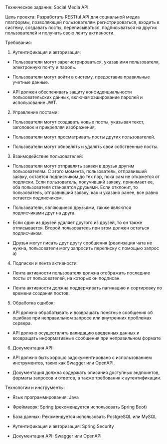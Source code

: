 Техническое задание: Social Media API

Цель проекта: Разработать RESTful API для социальной медиа платформы, позволяющей пользователям регистрироваться, входить в систему, создавать посты, переписываться, подписываться на других пользователей и получать свою ленту активности.

Требования:

1.  Аутентификация и авторизация:

- Пользователи могут зарегистрироваться, указав имя пользователя, электронную почту и пароль.

- Пользователи могут войти в систему, предоставив правильные учетные данные.

- API должен обеспечивать защиту конфиденциальности пользовательских данных, включая хэширование паролей и использование JWT.

2. Управление постами:

- Пользователи могут создавать новые посты, указывая текст, заголовок и прикрепляя изображения.

- Пользователи могут просматривать посты других пользователей.

- Пользователи могут обновлять и удалять свои собственные посты.

3. Взаимодействие пользователей:

- Пользователи могут отправлять заявки в друзья другим пользователям. С этого момента, пользователь, отправивший заявку, остается подписчиком до тех пор, пока сам не откажется от подписки. Если пользователь, получивший заявку, принимает ее, оба пользователя становятся друзьями. Если отклонит, то пользователь, отправивший заявку, как и указано ранее, все равно остается подписчиком.

- Пользователи, являющиеся друзьями, также являются подписчиками друг на друга.

- Если один из друзей удаляет другого из друзей, то он также отписывается. Второй пользователь при этом должен остаться подписчиком.

- Друзья могут писать друг другу сообщения (реализация чата не нужна, пользователи могу запросить переписку с помощью запрос а)

4. Подписки и лента активности:

- Лента активности пользователя должна отображать последние посты от пользователей, на которых он подписан.

- Лента активности должна поддерживать пагинацию и сортировку по времени создания постов.

5. Обработка ошибок:

- API должно обрабатывать и возвращать понятные сообщения об ошибках при неправильном запросе или внутренних проблемах сервера.

- API должно осуществлять валидацию введенных данных и возвращать информативные сообщения при неправильном формате

6. Документация API:

- API должно быть хорошо задокументировано с использованием инструментов, таких как Swagger или OpenAPI.

- Документация должна содержать описания доступных эндпоинтов, форматы запросов и ответов, а также требования к аутентификации.



Технологии и инструменты:

- Язык программирования: Java

- Фреймворк: Spring (рекомендуется использовать Spring Boot)

- База данных: Рекомендуется использовать PostgreSQL или MySQL

- Аутентификация и авторизация: Spring Security

- Документация API: Swagger или OpenAPI